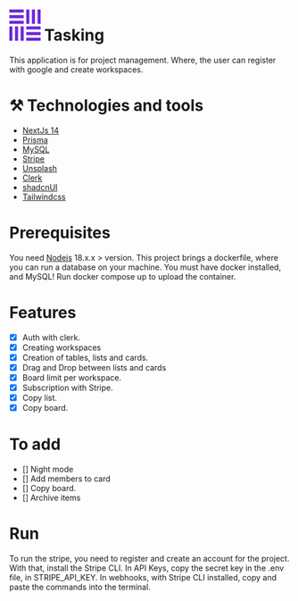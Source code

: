 # <img src='public/logo-indigo.svg' with='30'  heigh='30' /> Tasking

This application is for project management. Where, the user can register with google and create workspaces.

# ⚒ Technologies and tools

- [NextJs 14](https://nextjs.org/)
- [Prisma](https://www.prisma.io/)
- [MySQL](https://www.mysql.com/)
- [Stripe](https://stripe.com)
- [Unsplash](https://unsplash.com/pt-br)
- [Clerk](https://clerk.com/)
- [shadcnUI](https://ui.shadcn.com/)
- [Tailwindcss](https://tailwindcss.com/)

# Prerequisites

You need [Nodejs](https://nodejs.org/en) 18.x.x > version. This project brings a dockerfile, where you can run a database on your machine. You must have docker installed, and MySQL! Run docker compose up to upload the container.

# Features
- [x] Auth with clerk.
- [x] Creating workspaces
- [x] Creation of tables, lists and cards.
- [x] Drag and Drop between lists and cards
- [x] Board limit per workspace.
- [x] Subscription with Stripe.
- [x] Copy list.
- [x] Copy board.

# To add

- [] Night mode
- [] Add members to card
- [] Copy board.
- [] Archive items

# Run

To run the stripe, you need to register and create an account for the project. With that, install the Stripe CLI. In API Keys, copy the secret key in the .env file, in STRIPE_API_KEY. In webhooks, with Stripe CLI installed, copy and paste the commands into the terminal.


